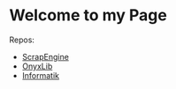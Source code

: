 # Welcome to my Page

Repos:
- [ScrapEngine](https://github.com/Ranchonyx/ScrapEngine)
- [OnyxLib](https://github.com/Ranchonyx/OnyxLib) 
- [Informatik](https://github.com/Ranchonyx/Informatik)
